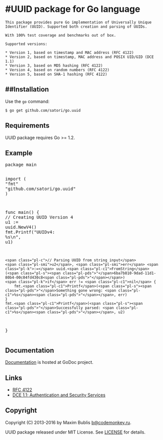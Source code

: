#UUID package for Go language
=

    This package provides pure Go implementation of Universally Unique Identifier (UUID). Supported both creation and parsing of UUIDs.

    With 100% test coverage and benchmarks out of box.

    Supported versions:

    * Version 1, based on timestamp and MAC address (RFC 4122)
    * Version 2, based on timestamp, MAC address and POSIX UID/GID (DCE 1.1)
    * Version 3, based on MD5 hashing (RFC 4122)
    * Version 4, based on random numbers (RFC 4122)
    * Version 5, based on SHA-1 hashing (RFC 4122)


##Installation
-
Use the `go` command:
```
$ go get github.com/satori/go.uuid
```

<h2>Requirements</h2>

<p>UUID package requires Go &gt;= 1.2.</p>

<h2>Example</h2>

<div class="highlight highlight-source-go"><pre><span class="pl-k">package</span> main

<span class="pl-k">import</span> (
    <span class="pl-s"><span class="pl-pds">"</span>fmt<span class="pl-pds">"</span></span>
    <span class="pl-s"><span class="pl-pds">"</span>github.com/satori/go.uuid<span class="pl-pds">"</span></span>
)

<span class="pl-k">func</span> <span class="pl-en">main</span>() {
    <span class="pl-c">// Creating UUID Version 4</span>
    <span class="pl-smi">u1</span> <span class="pl-k">:=</span> uuid.<span class="pl-c1">NewV4</span>()
    fmt.<span class="pl-c1">Printf</span>(<span class="pl-s"><span class="pl-pds">"</span>UUIDv4: <span class="pl-c1">%s</span><span class="pl-cce">\n</span><span class="pl-pds">"</span></span>, u1)

    <span class="pl-c">// Parsing UUID from string input</span>
    <span class="pl-smi">u2</span>, <span class="pl-smi">err</span> <span class="pl-k">:=</span> uuid.<span class="pl-c1">FromString</span>(<span class="pl-s"><span class="pl-pds">"</span>6ba7b810-9dad-11d1-80b4-00c04fd430c8<span class="pl-pds">"</span></span>)
    <span class="pl-k">if</span> err != <span class="pl-c1">nil</span> {
        fmt.<span class="pl-c1">Printf</span>(<span class="pl-s"><span class="pl-pds">"</span>Something gone wrong: <span class="pl-c1">%s</span><span class="pl-pds">"</span></span>, err)
    }
    fmt.<span class="pl-c1">Printf</span>(<span class="pl-s"><span class="pl-pds">"</span>Successfully parsed: <span class="pl-c1">%s</span><span class="pl-pds">"</span></span>, u2)
}</pre></div>


<h2>Documentation</h2>

<p><a href="http://godoc.org/github.com/satori/go.uuid">Documentation</a> is hosted at GoDoc project.</p>

<h2>Links</h2>

<ul>
<li><a href="http://tools.ietf.org/html/rfc4122">RFC 4122</a></li>
<li><a href="http://pubs.opengroup.org/onlinepubs/9696989899/chap5.htm#tagcjh_08_02_01_01">DCE 1.1: Authentication and Security Services</a></li>
</ul>


<h2>Copyright</h2>

<p>Copyright (C) 2013-2016 by Maxim Bublis <a href="mailto:b@codemonkey.ru">b@codemonkey.ru</a>.</p>

<p>UUID package released under MIT License.
See <a href="https://github.com/satori/go.uuid/blob/master/LICENSE">LICENSE</a> for details.</p>
